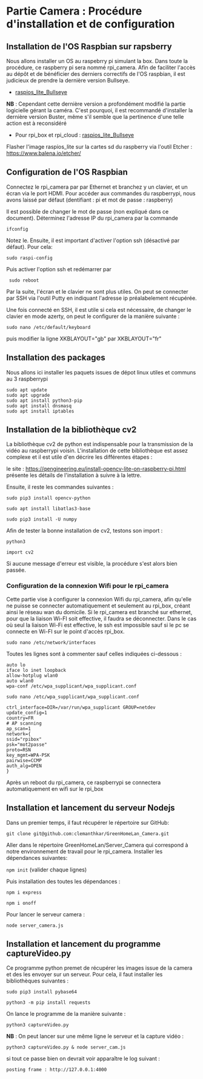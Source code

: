 # **Partie Camera : Procédure d'installation et de configuration**

## **Installation de l'OS Raspbian sur rapsberry**
Nous allons installer un OS au raspebrry pi simulant la box. Dans toute la procédure, ce raspberry pi sera nommé rpi_camera.
Afin de faciliter l'accès au dépôt et de bénéficier des derniers correctifs de l'OS raspbian, il est judicieux de prendre la dernière version Bullseye. 
- [raspios_lite_Bullseye](https://downloads.raspberrypi.org/raspios_lite_armhf/images/raspios_lite_armhf-2022-04-07/)

**NB** : Cependant cette dernière version a profondément modifié la partie logicielle gérant la caméra. C'est pourquoi, il est recommandé d'installer la dernière version Buster, même s'il semble que la pertinence d'une telle action est à reconsidéré
- Pour rpi_box et rpi_cloud : [raspios_lite_Bullseye](https://downloads.raspberrypi.org/raspios_lite_armhf/images/raspios_lite_armhf-2021-11-08/)


Flasher l'image raspios_lite sur la cartes sd du raspberry via l'outil Etcher : https://www.balena.io/etcher/

## **Configuration de l'OS Raspbian**

Connectez le rpi_camera par par Ethernet et branchez y un clavier, et un écran via le port HDMI.
Pour accéder aux commandes du raspberrypi, nous avons laissé par défaut (dentifiant : pi et mot de passe : raspberry)

Il est possible de changer le mot de passe (non expliqué dans ce document). Déterminez l'adresse IP du rpi_camera par la commande

`ifconfig`

Notez le. Ensuite, il est important d'activer l'option ssh (désactivé par défaut). Pour cela:

`sudo raspi-config`

Puis activer l'option ssh et  redémarrer par 

` sudo reboot`

Par la suite, l'écran et le clavier ne sont plus utiles. On peut se connecter par SSH via l'outil Putty en indiquant l'adresse ip préalabelement récupérée.

Une fois connecté en  SSH, il est utile si cela est nécessaire, de changer le clavier en mode azerty, on peut le configurer de la manière suivante :

`sudo nano /etc/default/keyboard`			

puis modifier la ligne XKBLAYOUT="gb" par XKBLAYOUT="fr"	

## **Installation des packages**

Nous allons ici installer les paquets issues de dépot linux utiles et communs au 3 raspberrypi

    sudo apt update
    sudo apt upgrade
    sudo apt install python3-pip
    sudo apt install dnsmasq
    sudo apt install iptables

## **Installation de la bibliothèque cv2**

La bibliothèque cv2 de python est indispensable pour la transmission de la vidéo au raspberrypi voisin. L'installation de cette bibliothèque est assez complexe 
et il est utile d'en décrire les différentes étapes : 

le site : https://qengineering.eu/install-opencv-lite-on-raspberry-pi.html présente les détails de l'installation à suivre à la lettre.

Ensuite, il reste les commandes suivantes : 

`sudo pip3 install opencv-python`

`sudo apt install libatlas3-base`

`sudo pip3 install -U numpy`

Afin de tester la bonne installation de cv2, testons son import : 

`python3`

`import cv2`

Si aucune message d'erreur est visible, la procédure s'est alors bien passée.

### **Configuration de la connexion Wifi pour le rpi_camera**

Cette partie vise à configurer la connexion Wifi du rpi_camera, afin qu'elle ne puisse se connecter automatiquement et seulement au rpi_box, créant ainsi le réseau wan
du domicile. Si le rpi_camera est branché sur ethernet, pour que la liaison Wi-FI soit effective, il faudra se déconnecter. Dans le cas où seul la liaison Wi-Fi est effective, le ssh est impossible sauf si le pc se connecte en Wi-FI sur le point d'accès rpi_box. 
			
`sudo nano /etc/network/interfaces`	

Toutes les lignes sont à commenter sauf celles indiquées ci-dessous :
	
```
auto lo		
iface lo inet loopback		
allow-hotplug wlan0 		
auto wlan0		
wpa-conf /etc/wpa_supplicant/wpa_supplicant.conf
```

`sudo nano /etc/wpa_supplicant/wpa_supplicant.conf`


```
ctrl_interface=DIR=/var/run/wpa_supplicant GROUP=netdev
update_config=1
country=FR
# AP scanning
ap_scan=1
network={
ssid="rpibox"
psk="mot2passe"
proto=RSN
key_mgmt=WPA-PSK
pairwise=CCMP
auth_alg=OPEN
}	
```
Après un reboot du rpi_camera, ce raspberrypi se connectera automatiquement en wifi sur le rpi_box

## **Installation et lancement du serveur Nodejs**

Dans un premier temps, il faut récupérer le répertoire sur GitHub:

`git clone git@github.com:clemanthkar/GreenHomeLan_Camera.git`

Aller dans le répertoire GreenHomeLan/Server_Camera qui correspond à notre environnement de travail pour le rpi_camera. Installer les dépendances suivantes:

`npm init` (valider chaque lignes)

 Puis installation des toutes les dépendances : 

`npm i express`

`npm i onoff`

Pour lancer le serveur camera : 

`node server_camera.js`

## **Installation et lancement du programme captureVideo.py**

Ce programme python premet de récupérer les images issue de la camera et des les envoyer sur un serveur. Pour cela, il faut installer les bibliothèques suivantes : 

`sudo pip3 install pybase64`

`python3 -m pip install requests`

On lance le programme de la manière suivante : 

`python3 captureVideo.py`

**NB** : On peut lancer sur une même ligne le serveur et la capture vidéo :

`python3 captureVideo.py & node server_cam.js`

si tout ce passe bien on devrait voir apparaître le log suivant : 

    posting frame : http://127.0.0.1:4000

